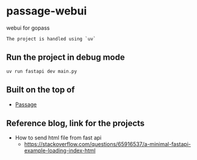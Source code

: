 # passage-webui
webui for gopass

	The project is handled using `uv`

## Run the project in debug mode
```
uv run fastapi dev main.py
```

## Built on the top of
- [Passage](https://github.com/FiloSottile/passage)

## Reference blog, link for the projects
- How to send html file from fast api
  - https://stackoverflow.com/questions/65916537/a-minimal-fastapi-example-loading-index-html
